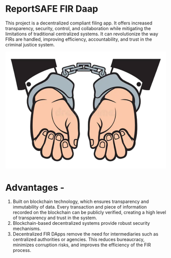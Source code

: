 # ReportSAFE FIR Daap

This project is a decentralized compliant filing app. It offers increased transparency, security, control, and collaboration while mitigating the limitations of traditional centralized systems. It can revolutionize the way FIRs are handled, improving efficiency, accountability, and trust in the criminal justice system.

![alt text](https://github.com/Pratik1603/ReportSafe-FIR-DAaap/blob/main/client/src/images/arrestedHands.png)

# Advantages -

1) Built on blockchain technology, which ensures transparency and immutability of data. Every transaction and piece of information recorded on the blockchain can be publicly verified, creating a high level of transparency and trust in the system.
2) Blockchain-based decentralized systems provide robust security mechanisms.
3) Decentralized FIR DApps remove the need for intermediaries such as centralized authorities or agencies. This reduces bureaucracy, minimizes corruption risks, and improves the efficiency of the FIR process.
